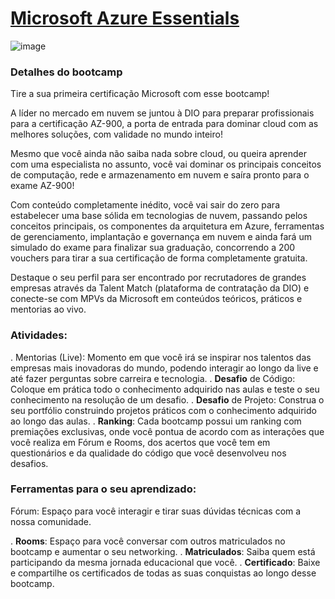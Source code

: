 # [Microsoft Azure Essentials](https://web.dio.me/track/microsoft-azure-essentials?tab=about)
![image](https://github.com/user-attachments/assets/234715e4-7e7c-44c9-ae17-4dca25d6cfb9)


### Detalhes do bootcamp
Tire a sua primeira certificação Microsoft com esse bootcamp!

A líder no mercado em nuvem se juntou à DIO para preparar profissionais para a certificação AZ-900, a porta de entrada para dominar cloud com as melhores soluções, com validade no mundo inteiro!

Mesmo que você ainda não saiba nada sobre cloud, ou queira aprender com uma especialista no assunto, você vai dominar os principais conceitos de computação, rede e armazenamento em nuvem e saíra pronto para o exame AZ-900!

Com conteúdo completamente inédito, você vai sair do zero para estabelecer uma base sólida em tecnologias de nuvem, passando pelos conceitos principais, os componentes da arquitetura em Azure, ferramentas de gerenciamento, implantação e governança em nuvem e ainda fará um simulado do exame para finalizar sua graduação, concorrendo a 200 vouchers para tirar a sua certificação de forma completamente gratuita.

Destaque o seu perfil para ser encontrado por recrutadores de grandes empresas através da Talent Match (plataforma de contratação da DIO) e conecte-se com MPVs da Microsoft em conteúdos teóricos, práticos e mentorias ao vivo.

### Atividades:
. Mentorias (Live): Momento em que você irá se inspirar nos talentos das empresas mais inovadoras do mundo, podendo interagir ao longo da live e até fazer perguntas sobre carreira e tecnologia.
. **Desafio** de Código: Coloque em prática todo o conhecimento adquirido nas aulas e teste o seu conhecimento na resolução de um desafio.
. **Desafio** de Projeto: Construa o seu portfólio construindo projetos práticos com o conhecimento adquirido ao longo das aulas.
. **Ranking**: Cada bootcamp possui um ranking com premiações exclusivas, onde você pontua de acordo com as interações que você realiza em Fórum e Rooms, dos acertos que você tem em questionários e da qualidade do código que você desenvolveu nos desafios.

### Ferramentas para o seu aprendizado:
Fórum: Espaço para você interagir e tirar suas dúvidas técnicas com a nossa comunidade.

. **Rooms**: Espaço para você conversar com outros matriculados no bootcamp e aumentar o seu networking.
. **Matriculados**: Saiba quem está participando da mesma jornada educacional que você.
. **Certificado**: Baixe e compartilhe os certificados de todas as suas conquistas ao longo desse bootcamp.

